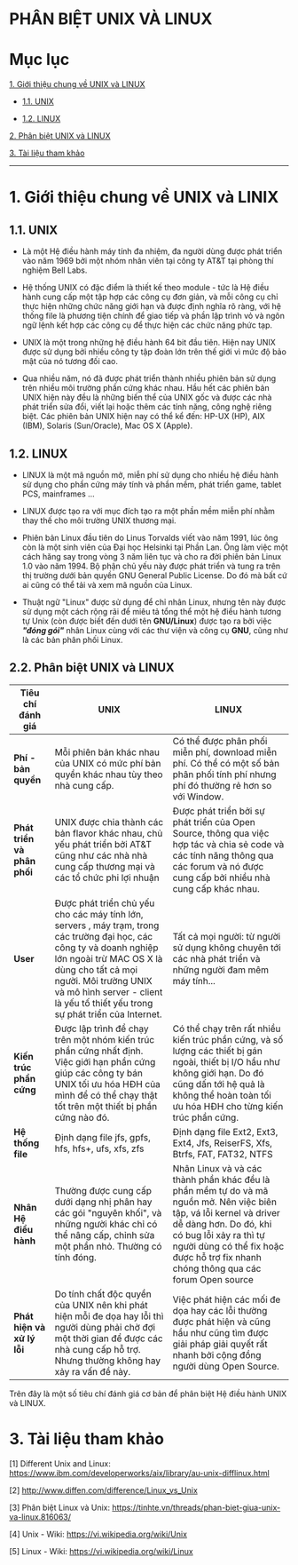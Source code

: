 # PHÂN BIỆT UNIX VÀ LINUX

# Mục lục

[1. Giới thiệu chung về UNIX và LINUX](#1)

- [1.1. UNIX](#1.1)

- [1.2. LINUX](#1.2)
  
[2. Phân biệt UNIX và LINUX](#2)

[3. Tài liệu tham khảo](#3)

---


<a name="1"></a>
# 1. Giới thiệu chung về UNIX và LINIX

<a name="1.1"></a>
## 1.1. UNIX

- Là một Hệ điều hành máy tính đa nhiệm, đa người dùng được phát triển vào năm 1969 bởi một nhóm nhân viên tại công ty AT&T tại phòng thí nghiệm Bell Labs.

- Hệ thống UNIX có đặc điểm là thiết kế theo module - tức là Hệ điều hành cung cấp một tập hợp các công cụ đơn giản, và mỗi công cụ chỉ thực hiện những chức năng giới hạn và được định nghĩa rõ ràng, với hệ thống file là phương tiện chính để
giao tiếp và phần lập trình vỏ và ngôn ngữ lệnh kết hợp các công cụ để thực hiện các chức năng phức tạp.

- UNIX là một trong những hệ điều hành 64 bit đầu tiên. Hiện nay UNIX được sử dụng bởi nhiều công ty tập đoàn lớn trên thế giới vì mức độ bảo mật của nó tương đối cao.

-  Qua nhiều năm, nó đã được phát triển thành nhiều phiên bản sử dụng trên nhiều môi trường phần cứng khác nhau. Hầu hết các phiên bản UNIX hiện này đều là những biến thể của UNIX gốc và được các nhà phát triển sửa đổi, viết lại hoặc thêm các tính năng, công nghệ riêng biệt. Các phiên bản UNIX hiện nay có thể kể đến: HP-UX (HP), AIX (IBM), Solaris (Sun/Oracle), Mac OS X (Apple).

<a name="1.2"></a>
## 1.2. LINUX

- LINUX là một mã nguồn mở, miễn phí sử dụng cho nhiều hệ điều hành sử dụng cho phần cứng máy tính và phần mềm, phát triển game, tablet PCS, mainframes ...

- LINUX được tạo ra với mục đích tạo ra một phần mềm miễn phí nhằm thay thế cho môi trường UNIX thương mại.

- Phiên bản Linux đầu tiên do Linus Torvalds viết vào năm 1991, lúc ông còn là một sinh viên của Đại học Helsinki tại Phần Lan. Ông làm việc một cách hăng say trong vòng 3 năm liên tục và cho ra đời phiên bản Linux 1.0 vào năm 1994. Bộ phận chủ yếu này được phát triển và tung ra trên thị trường dưới bản quyền GNU General Public License. Do đó mà bất cứ ai cũng có thể tải và xem mã nguồn của Linux.

- Thuật ngữ "Linux" được sử dụng để chỉ nhân Linux, nhưng tên này được sử dụng một cách rộng rãi để miêu tả tổng thể một hệ điều hành tương tự Unix (còn được biết đến dưới tên **GNU/Linux**) được tạo ra bởi việc ***"đóng gói"*** nhân Linux cùng với các thư viện và công cụ **GNU**, cũng như là các bản phân phối Linux. 

<a name="2.2"></a>
## 2.2. Phân biệt UNIX và LINUX


| Tiêu chí đánh giá | UNIX  | LINUX | 
|-------------------|-------|-------|
| **Phí - bản quyền**     |Mỗi phiên bản khác nhau của UNIX có mức phí bản quyền khác nhau tùy theo nhà cung cấp. | Có thể được phân phối miễn phí, download miễn phí. Có thể có một số bản phân phối tính phí nhưng phí đó thường rẻ hơn so với Window.|
|**Phát triển và phân phối** | UNIX được chia thành các bản flavor khác nhau, chủ yếu phát triển bởi AT&T cũng như các nhà nhà cung cấp thương mại và các tổ chức phi lợi nhuận | Được phát triển bởi sự phát triển của Open Source, thông qua việc hợp tác và chia sẻ code và các tính năng thông qua các forum và nó được cung cấp bởi nhiều nhà cung cấp khác nhau. | 
| **User**|Được phát triển chủ yếu cho các máy tính lớn, servers , máy trạm, trong các trường đại học, các công ty và doanh nghiệp lớn ngoài trừ MAC OS X là dùng cho tất cả mọi người. Môi trường UNIX và mô hình server - client là yếu tố thiết yếu trong sự phát triển của Internet. | Tất cả mọi người: từ người sử dụng không chuyên tới các nhà phát triển và những người đam mêm máy tính... |
| **Kiến trúc phần cứng** | Được lập trình để chạy trên một nhóm kiến trúc phần cứng nhất định. Việc giới hạn phần cứng giúp các công ty bán UNIX tối ưu hóa HĐH của mình để có thể chạy thật tốt trên một thiết bị phần cứng nào đó. | Có thể chạy trên rất nhiều kiến trúc phần cứng, và số lượng các thiết bị gán ngoài, thiết bị I/O hầu như không giới hạn. Do đó cũng dấn tới hệ quả là không thể hoàn toàn tối ưu hóa HĐH cho từng kiến trúc phần cứng. |
| **Hệ thống file** | Định dạng file jfs, gpfs, hfs, hfs+, ufs, xfs, zfs | Định dạng file Ext2, Ext3, Ext4, Jfs, ReiserFS, Xfs, Btrfs, FAT, FAT32, NTFS |
| **Nhân Hệ điều hành** | Thường được cung cấp dưới dạng nhị phân hay các gói "nguyên khối", và những người khác chỉ có thể nâng cấp, chỉnh sửa một phần nhỏ. Thường có tính đóng. | Nhân Linux và và các thành phần khác đều là phần mềm tự do và mã nguồn mở. Nên việc biên tập, vá lỗi kernel và driver dễ dàng hơn. Do đó, khi có bug lỗi xảy ra thì tự người dùng có thể fix hoặc được hỗ trợ fix nhanh chóng thông qua các forum Open source|
|**Phát hiện và xử lý lỗi**| Do tính chất độc quyền của UNIX nên khi phát hiện mỗi đe dọa hay lỗi thì người dùng phải chờ đợi một thời gian để được các nhà cung cấp hỗ trợ. Nhưng thường không hay xảy ra vấn đề này. | Việc phát hiện các mối đe dọa hay các lỗi thường được phát hiện và cũng hầu như cũng tìm được giải pháp giải quyết rất nhanh bởi cộng đồng người dùng Open Source. |

Trên đây là một số tiêu chí đánh giá cơ bản để phân biệt Hệ điều hành UNIX và LINUX. 

<a name="3"></a>
# 3. Tài liệu tham khảo

[1] Different Unix and Linux: https://www.ibm.com/developerworks/aix/library/au-unix-difflinux.html

[2] http://www.diffen.com/difference/Linux_vs_Unix

[3] Phân biệt Linux và Unix: https://tinhte.vn/threads/phan-biet-giua-unix-va-linux.816063/

[4] Unix - Wiki: https://vi.wikipedia.org/wiki/Unix

[5] Linux - Wiki: https://vi.wikipedia.org/wiki/Linux




